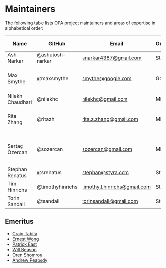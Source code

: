 # Maintainers

The following table lists OPA project maintainers and areas of expertise in alphabetical order:

| Name | GitHub | Email | Organization | Repositories/Area of Expertise | Added/Renewed On |
| --- | --- | --- | --- | --- |------------------|
| Ash Narkar | @ashutosh-narkar | anarkar4387@gmail.com | Styra | opa, opa-envoy-plugin | 2024-03-31       |
| Max Smythe | @maxsmythe | smythe@google.com | Google | frameworks/constraints, gatekeeper, gatekeeper-library, cert-controller | 2024-03-31       |
| Nilekh Chaudhari | @nilekhc | nilekhc@gmail.com | Microsoft | gatekeeper-library | 2024-03-31       |
| Rita Zhang | @ritazh | rita.z.zhang@gmail.com | Microsoft | frameworks/constraints, gatekeeper, gatekeeper-library, cert-controller | 2024-03-31       |
| Sertaç Özercan | @sozercan | sozercan@gmail.com | Microsoft | gatekeeper, gatekeeper-library, cert-controller, gatekeeper-external-data-provider | 2024-03-31       |
| Stephan Renatus | @srenatus | stephan@styra.com | Styra | opa | 2024-03-31       |
| Tim Hinrichs | @timothyhinrichs | timothy.l.hinrichs@gmail.com | Styra | all repositories | 2024-03-31       |
| Torin Sandall | @tsandall | torinsandall@gmail.com | Styra | all repositories | 2024-03-31       |

## Emeritus

* [Craig Tabita](https://github.com/ctab)
* [Ernest Wong](https://github.com/chewong)
* [Patrick East](https://github.com/patrick-east)
* [Will Beason](https://github.com/willbeason)
* [Oren Shomron](https://github.com/shomron)
* [Andrew Peabody](https://github.com/apeabody)
